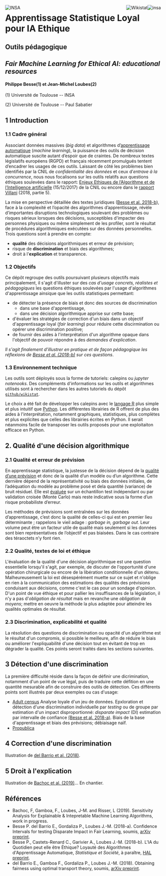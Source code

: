 <a href="http://www.insa-toulouse.fr/" ><img src="http://www.math.univ-toulouse.fr/~besse/Wikistat/Images/Logo_INSAvilletoulouse-RVB.png" style="float:left; max-width: 130px; display: inline" alt="INSA"/></a> 
<a href="http://www.univ-tlse3.fr/" ><img src="http://www.univ-tlse3.fr/medias/photo/ut3pres_logoq_1372757033342.jpg?ID_FICHE=49702" style="float:right; max-width: 250px; display: inline"  alt="insa"/></a>
<a href="http://wikistat.fr/" ><img src="http://www.math.univ-toulouse.fr/~besse/Wikistat/Images/wikistat.jpg" style="float:right; max-width: 250px; display: inline"  alt="Wikistat"/></a>

# Apprentissage Statistique Loyal pour IA Ethique
## Outils pédagogique

## *Fair Machine Learning for Ethical AI: educational resources*


#### Philippe Besse(1) et Jean-Michel Loubes(2)

(1) Université de Toulouse -- INSA

(2) Université de Toulouse -- Paul Sabatier

## 1 Introduction
### 1.1 Cadre général
Associant données massives (*big data*) et algorithmes d’[apprentissage automatique](https://github.com/wikistat/Apprentissage) (*machine learning*), la puissance des outils de décision automatique suscite autant d’espoir que de craintes. De nombreux textes législatifs européens (RGPD) et français récemment promulgués tentent d’encadrer les usages de ces outils. Laissant de côté les problèmes bien identifiés par la CNIL de *confidentialité des données*  et ceux d’*entrave à la concurrence*, nous nous focalisons sur les outils relatifs aux questions éthiques soulevées dans le rapport: [Enjeux Ethiques de l’Algorithme et de l’Intelligence artificielle](https://www.cnil.fr/fr/comment-permettre-lhomme-de-garder-la-main-rapport-sur-les-enjeux-ethiques-des-algorithmes-et-de) (15/12/2017) de la CNIL ou encore dans le [rapport Villani](https://www.aiforhumanity.fr/pdfs/9782111457089_Rapport_Villani_accessible.pdf) (2018, partie 5).

 La mise en perspective détaillée des textes juridiques ([Besse et al. 2018-b](https://hal.archives-ouvertes.fr/hal-01886699v1)), face à la complexité et l’opacité des algorithmes d’apprentissage, révèle d’importantes disruptions technologiques soulevant des problèmes ou risques sérieux lorsques des décisions, susceptibles d'impacter des personnes physiques ou même simplement de les profiler, sont le résultat de procédures algorithmiques exécutées sur des données personnelles. Trois questions sont à prendre en compte:
 
- **qualité** des décisions algorithmiques et erreur de prévision;
- risque de **discrimination** et biais des algorithmes;
- droit à l'**explication**  et transparence.


### 1.2 Objectifs

Ce dépôt regroupe des outils poursuivant plusieurs objectifs mais principalement, il s'agit d'illuster sur des *cas d'usage concrets, réalistes et pédagogiques* les questions éthiques soulevées par l'usage d'algorithmes d'apprentissage ainsique que les outils statistiques permettant: 

- de détecter la présence de biais et donc des sources de discrimination
   - dans une base d'apprentissage,
   - dans une décision algorithmique apprise sur cette base;
- d'évaluer les stratégies de correction d'un biais dans un objectif d'apprentissage loyal (*fair learning*) pour réduire cette discirmination ou opérer une discrimination positive;
- de fournir des aides à l'interprétation d'un algorithme opaque dans l'objectif de pouvoir répondre à des *demandes d'explication*.

*Il s'agit finalement d'illustrer en pratique et de façon pédagogique les réflexions de [Besse et al. (2018-b)](https://hal.archives-ouvertes.fr/hal-01886699v1) sur ces questions*. 

### 1.3 Environnement technique
Les outils sont déployés sous la forme de tutoriels: calepins ou *jupyter notenooks*. Des compléments d'informations sur les outils et algorithmes utilisés sont à rechercher dans les autres tutoriels du dépôt [`github/wikistat`](https://github.com/wikistat). 

Le choix a été fait de développer les calepins avec le [langage R](https://github.com/wikistat/Intro-R) plus simple et plus intuitif que [Python](https://github.com/wikistat/Intro-Python). Les différentes librairies de R offrent de plus des aides à l'interprétation, notamment graphiques, statistiques, plus complètes et plus explicites que celles des librairies écrites en Python. Il serait néanmoins facile de transposer les outils proposés pour une exploitaiton efficace en Python.

## 2. Qualité d'une décision algorithmique
### 2.1 Qualité et erreur de prévision
En apprentissage statistique, la justesse de la décision dépend de la [qualité d’une prévision](http://wikistat.fr/pdf/st-m-app-risque.pdf) et donc de la qualité d’un modèle ou d’un algorithme. Cette dernière dépend de la représentativité ou biais des données initiales, de l’adéquation du modèle au problème posé et dela quantité (variance) de bruit résiduel. Elle est [évaluée](http://wikistat.fr/pdf/st-m-app-risque.pdf) sur un échantillon test indépendant ou par validation croisée (Monte Carlo) mais reste indicative sous la forme d’un risque probabiliste d’erreur.

Les méthodes de prévisions sont entraînées sur les données d’apprentissage, c’est donc la qualité de celles-ci qui est en premier lieu déterminante ; rappelons le vieil adage : *garbage in, garbage out*. Leur volume peut être un facteur utile de qualité mais seulement si les données sont bien représentatives de l’objectif et pas biaisées. Dans le cas contraire des téraoctets n’y font rien.

### 2.2 Qualité, textes de loi et éthique
L'évaluation de la qualité d'une décision algorithmique est une question essentielle lorsqu'il s'agit, par exemple, de discuter de l'opportunité d'une opération chirurgicale ou encore de la libération conditionnelle d'un détenu. Malheureusement la loi est désespérément muette sur ce sujet et n'oblige en rien à la communication des estimations des qualités des prévisions conduisant aux décisions, comme c'est le cas pour un sondage d'opinion. D'un point de vue éthique et pour pallier les insuffisances de la législation, il n'y a pas d'*obligation de résultat* mais en revanche une *obligation de moyens*; mettre en oeuvre la méthode la plus adaptée pour atteindre les qualités optimales de résultat. 

### 2.3 Discrimination, explicabilité et qualité
La résolution des questions de discrimination ou opacité d'un algorithme  est le résultat d'un compromis, si possible le meilleure, afin de réduire le biais ou améliorer l'expliquabilité d'une décision tout en évitant de trop en dégrader la qualité. Ces points seront traités dans les sections suivantes. 

## 3 Détection d'une discrimination
La première difficulté réside dans la façon de définir une dicrimination, notamment d'un point de vue légal, puis de traduire cette défition en une quantité mesurable afin de construire des outils de détection. Ces différents points sont illustrés par deux exemples ou cas d'usage:

- [Adult census](https://github.com/wikistat/Fair-ML-4-Ethical-AI/blob/master/AdultCensus/Adult-R-FairDataAnalysis.ipynb) Analyse loyale d'un jeu de données. Epxloration et  détection d'une discrimination individuelle par *testing* ou de groupe par estimation d'un impact disproportionné: *disparate impact* (DI) estimatIon par intervalle de confiance [(Besse et al. 2018-a)](https://arxiv.org/abs/1807.06362). Biais de la base d'apprentissage et biais des prévisions; débiaisage naïf.
- [Propublica](https://github.com/wikistat/Fair-ML-4-Ethical-AI/blob/master/Propublica/CompasDisparate.ipynb) 

## 4 Correction d'une discrimination
Illustration de [del Barrio et al. (2018)](https://arxiv.org/pdf/1806.03195).

## 5 Droit à l'explication
Illustration de [Bachoc et al. (2019)]()... En chantier.

## Références
- Bachoc, F, Gamboa, F., Loubes, J-M. and Risser, L (2019). Sensitivity  Analysis for Explainable & Intepretable Machine Learning Algorithms, work in progress.
- Besse P. del Barrio E., Gordaliza P., Loubes J.-M. (2018-a). Confidence Intervals for testing Disparate Impact in Fair Learning, soumis, [arXiv preprint](https://arxiv.org/abs/1807.06362).
- Besse P., Castets-Renard C., Garivier A., Loubes J.-M. (2018-b). L'IA du Quotidien peut elle être Éthique?  Loyauté des Algorithmes d'Apprentissage Automatique, *Statistique et Société*, à paraître, [HAL preprint](https://hal.archives-ouvertes.fr/hal-01886699v1).
- del Barrio E., Gamboa F., Gordaliza P., Loubes J.-M. (2018). Obtaining fairness using optimal transport theory, soumis, [arXiv preprint](https://arxiv.org/pdf/1806.03195).

